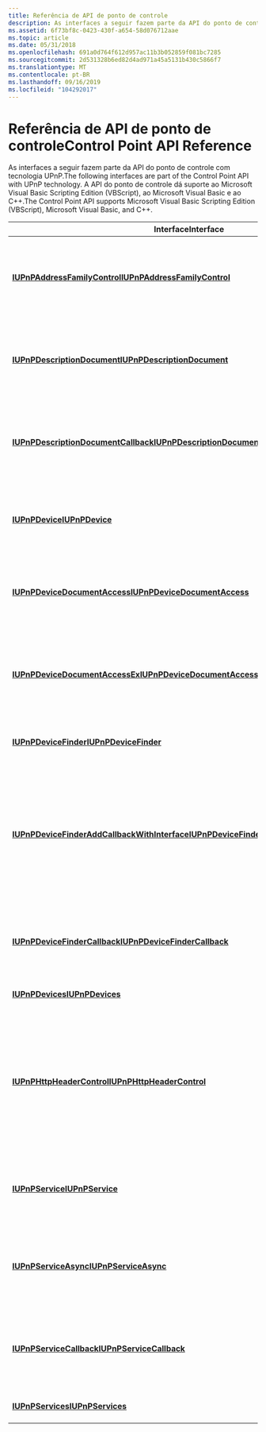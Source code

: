 ```yaml
---
title: Referência de API de ponto de controle
description: As interfaces a seguir fazem parte da API do ponto de controle com tecnologia UPnP. A API do ponto de controle dá suporte ao Microsoft Visual Basic Scripting Edition (VBScript), ao Microsoft Visual Basic e ao C++.
ms.assetid: 6f73bf8c-0423-430f-a654-58d076712aae
ms.topic: article
ms.date: 05/31/2018
ms.openlocfilehash: 691a0d764f612d957ac11b3b052859f081bc7285
ms.sourcegitcommit: 2d531328b6ed82d4ad971a45a5131b430c5866f7
ms.translationtype: MT
ms.contentlocale: pt-BR
ms.lasthandoff: 09/16/2019
ms.locfileid: "104292017"
---
```

# <a name="control-point-api-reference"></a><span data-ttu-id="d14e2-104">Referência de API de ponto de controle</span><span class="sxs-lookup"><span data-stu-id="d14e2-104">Control Point API Reference</span></span>

<span data-ttu-id="d14e2-105">As interfaces a seguir fazem parte da API do ponto de controle com tecnologia UPnP.</span><span class="sxs-lookup"><span data-stu-id="d14e2-105">The following interfaces are part of the Control Point API with UPnP technology.</span></span> <span data-ttu-id="d14e2-106">A API do ponto de controle dá suporte ao Microsoft Visual Basic Scripting Edition (VBScript), ao Microsoft Visual Basic e ao C++.</span><span class="sxs-lookup"><span data-stu-id="d14e2-106">The Control Point API supports Microsoft Visual Basic Scripting Edition (VBScript), Microsoft Visual Basic, and C++.</span></span>



| <span data-ttu-id="d14e2-107">Interface</span><span class="sxs-lookup"><span data-stu-id="d14e2-107">Interface</span></span>                                                                                      | <span data-ttu-id="d14e2-108">Descrição</span><span class="sxs-lookup"><span data-stu-id="d14e2-108">Description</span></span>                                                                                                                                                                                                                    |
|------------------------------------------------------------------------------------------------|--------------------------------------------------------------------------------------------------------------------------------------------------------------------------------------------------------------------------------|
| [<span data-ttu-id="d14e2-109">**IUPnPAddressFamilyControl**</span><span class="sxs-lookup"><span data-stu-id="d14e2-109">**IUPnPAddressFamilyControl**</span></span>](/windows/desktop/api/Upnp/nn-upnp-iupnpaddressfamilycontrol)                                 | <span data-ttu-id="d14e2-110">Permite que um aplicativo acesse o sinalizador de família de endereços do objeto do localizador de dispositivos.</span><span class="sxs-lookup"><span data-stu-id="d14e2-110">Enables an application to access the address family flag of the Device Finder object.</span></span>                                                                                                                                          |
| [<span data-ttu-id="d14e2-111">**IUPnPDescriptionDocument**</span><span class="sxs-lookup"><span data-stu-id="d14e2-111">**IUPnPDescriptionDocument**</span></span>](/windows/desktop/api/Upnp/nn-upnp-iupnpdescriptiondocument)                                   | <span data-ttu-id="d14e2-112">Permite que um aplicativo carregue uma descrição do dispositivo.</span><span class="sxs-lookup"><span data-stu-id="d14e2-112">Enables an application to load a device description.</span></span> <span data-ttu-id="d14e2-113">Esta interface é segura para scripts.</span><span class="sxs-lookup"><span data-stu-id="d14e2-113">This interface is safe for scripting.</span></span>                                                                                                                                     |
| [<span data-ttu-id="d14e2-114">**IUPnPDescriptionDocumentCallback**</span><span class="sxs-lookup"><span data-stu-id="d14e2-114">**IUPnPDescriptionDocumentCallback**</span></span>](/windows/desktop/api/Upnp/nn-upnp-iupnpdescriptiondocumentcallback)                   | <span data-ttu-id="d14e2-115">Permite que um aplicativo receba os resultados de uma operação de carregamento assíncrona.</span><span class="sxs-lookup"><span data-stu-id="d14e2-115">Enables an application to receive the results of an asynchronous load operation.</span></span>                                                                                                                                               |
| [<span data-ttu-id="d14e2-116">**IUPnPDevice**</span><span class="sxs-lookup"><span data-stu-id="d14e2-116">**IUPnPDevice**</span></span>](/windows/desktop/api/Upnp/nn-upnp-iupnpdevice)                                                             | <span data-ttu-id="d14e2-117">Permite que um aplicativo recupere informações sobre um dispositivo específico.</span><span class="sxs-lookup"><span data-stu-id="d14e2-117">Enables an application to retrieve information about a specific device.</span></span>                                                                                                                                                        |
| [<span data-ttu-id="d14e2-118">**IUPnPDeviceDocumentAccess**</span><span class="sxs-lookup"><span data-stu-id="d14e2-118">**IUPnPDeviceDocumentAccess**</span></span>](/windows/desktop/api/Upnp/nn-upnp-iupnpdevicedocumentaccess)                                 | <span data-ttu-id="d14e2-119">Permite que um aplicativo obtenha a URL de um documento de descrição do dispositivo.</span><span class="sxs-lookup"><span data-stu-id="d14e2-119">Enables an application to obtain the URL of a device description document.</span></span>                                                                                                                                                     |
| [<span data-ttu-id="d14e2-120">**IUPnPDeviceDocumentAccessEx**</span><span class="sxs-lookup"><span data-stu-id="d14e2-120">**IUPnPDeviceDocumentAccessEx**</span></span>](/windows/desktop/api/Upnp/nn-upnp-iupnpdevicedocumentaccessex)                             | <span data-ttu-id="d14e2-121">Fornece um método para obter todo o documento de descrição do dispositivo XML para um dispositivo específico.</span><span class="sxs-lookup"><span data-stu-id="d14e2-121">Provides a method to obtain the entire XML device description document for a specific device.</span></span>                                                                                                                                  |
| [<span data-ttu-id="d14e2-122">**IUPnPDeviceFinder**</span><span class="sxs-lookup"><span data-stu-id="d14e2-122">**IUPnPDeviceFinder**</span></span>](/windows/desktop/api/Upnp/nn-upnp-iupnpdevicefinder)                                                 | <span data-ttu-id="d14e2-123">Permite que um aplicativo encontre um dispositivo.</span><span class="sxs-lookup"><span data-stu-id="d14e2-123">Enables an application to find a device.</span></span>                                                                                                                                                                                       |
| [<span data-ttu-id="d14e2-124">**IUPnPDeviceFinderAddCallbackWithInterface**</span><span class="sxs-lookup"><span data-stu-id="d14e2-124">**IUPnPDeviceFinderAddCallbackWithInterface**</span></span>](/windows/desktop/api/Upnp/nn-upnp-iupnpdevicefinderaddcallbackwithinterface) | <span data-ttu-id="d14e2-125">Permite que um aplicativo receba resultados de pesquisa assíncrona da estrutura UPnP junto com o GUID do adaptador de rede por meio do qual o anúncio do dispositivo veio.</span><span class="sxs-lookup"><span data-stu-id="d14e2-125">Enables an application to receive asynchronous search results from the UPnP framework along with the GUID of the network adapter through which the device advertisement came.</span></span>                                                  |
| [<span data-ttu-id="d14e2-126">**IUPnPDeviceFinderCallback**</span><span class="sxs-lookup"><span data-stu-id="d14e2-126">**IUPnPDeviceFinderCallback**</span></span>](/windows/desktop/api/Upnp/nn-upnp-iupnpdevicefindercallback)                                 | <span data-ttu-id="d14e2-127">Permite que um aplicativo receba resultados de pesquisa assíncrona da estrutura UPnP.</span><span class="sxs-lookup"><span data-stu-id="d14e2-127">Enables an application to receive asynchronous search results from the UPnP framework.</span></span>                                                                                                                                         |
| [<span data-ttu-id="d14e2-128">**IUPnPDevices**</span><span class="sxs-lookup"><span data-stu-id="d14e2-128">**IUPnPDevices**</span></span>](/windows/desktop/api/Upnp/nn-upnp-iupnpdevices)                                                           | <span data-ttu-id="d14e2-129">Enumera uma coleção de dispositivos.</span><span class="sxs-lookup"><span data-stu-id="d14e2-129">Enumerates a collection of devices.</span></span>                                                                                                                                                                                            |
| [<span data-ttu-id="d14e2-130">**IUPnPHttpHeaderControl**</span><span class="sxs-lookup"><span data-stu-id="d14e2-130">**IUPnPHttpHeaderControl**</span></span>](/windows/desktop/api/Upnp/nn-upnp-iupnphttpheadercontrol)                                       | <span data-ttu-id="d14e2-131">Permite que um aplicativo defina cabeçalhos HTTP "agente do usuário" de instâncias de classe que implementam as interfaces [**IUPnPDeviceFinder**](/windows/desktop/api/Upnp/nn-upnp-iupnpdevicefinder) ou [**IUPnPDescriptionDocument**](/windows/desktop/api/Upnp/nn-upnp-iupnpdescriptiondocument) .</span><span class="sxs-lookup"><span data-stu-id="d14e2-131">Enables an application to set "User Agent" HTTP headers from class instances that implement the [**IUPnPDeviceFinder**](/windows/desktop/api/Upnp/nn-upnp-iupnpdevicefinder) or the [**IUPnPDescriptionDocument**](/windows/desktop/api/Upnp/nn-upnp-iupnpdescriptiondocument) interfaces.</span></span> |
| [<span data-ttu-id="d14e2-132">**IUPnPService**</span><span class="sxs-lookup"><span data-stu-id="d14e2-132">**IUPnPService**</span></span>](/windows/desktop/api/Upnp/nn-upnp-iupnpservice)                                                           | <span data-ttu-id="d14e2-133">Permite que um aplicativo recupere informações de estado e invoque ações para um serviço.</span><span class="sxs-lookup"><span data-stu-id="d14e2-133">Enables an application to retrieve state information and invoke actions for a service.</span></span>                                                                                                                                         |
| [<span data-ttu-id="d14e2-134">**IUPnPServiceAsync**</span><span class="sxs-lookup"><span data-stu-id="d14e2-134">**IUPnPServiceAsync**</span></span>](/windows/desktop/api/Upnp/nn-upnp-iupnpserviceasync)                                                 | <span data-ttu-id="d14e2-135">Variáveis de estado de consulta assíncrona e invocar ações em uma instância de um serviço.</span><span class="sxs-lookup"><span data-stu-id="d14e2-135">Asynchronously query state variables and invoke actions on an instance of a service.</span></span>                                                                                                                                           |
| [<span data-ttu-id="d14e2-136">**IUPnPServiceCallback**</span><span class="sxs-lookup"><span data-stu-id="d14e2-136">**IUPnPServiceCallback**</span></span>](/windows/desktop/api/Upnp/nn-upnp-iupnpservicecallback)                                           | <span data-ttu-id="d14e2-137">Permite que um aplicativo receba notificação da estrutura UPnP quando ocorrerem eventos.</span><span class="sxs-lookup"><span data-stu-id="d14e2-137">Enables an application to receive notification from the UPnP framework when events occur.</span></span>                                                                                                                                      |
| [<span data-ttu-id="d14e2-138">**IUPnPServices**</span><span class="sxs-lookup"><span data-stu-id="d14e2-138">**IUPnPServices**</span></span>](/windows/desktop/api/Upnp/nn-upnp-iupnpservices)                                                         | <span data-ttu-id="d14e2-139">Enumera uma coleção de serviços.</span><span class="sxs-lookup"><span data-stu-id="d14e2-139">Enumerates a collection of services.</span></span>                                                                                                                                                                                           |



 

 

 





